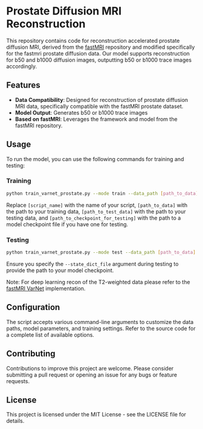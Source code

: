 # Prostate Diffusion MRI Reconstruction

This repository contains code for reconstruction accelerated prostate diffusion MRI, derived from the [fastMRI](https://github.com/facebookresearch/fastMRI) repository and modified specifically for the fastmri prostate diffusion data. Our model supports reconstruction for b50 and b1000 diffusion images, outputting b50 or b1000 trace images accordingly.

## Features

- **Data Compatibility**: Designed for reconstruction of prostate diffusion MRI data, specifically compatible with the fastMRI prostate dataset.
- **Model Output**: Generates b50 or b1000 trace images
- **Based on fastMRI**: Leverages the framework and model from the fastMRI repository.

## Usage

To run the model, you can use the following commands for training and testing:

### Training

```bash
python train_varnet_prostate.py --mode train --data_path [path_to_data] --bvalue b50 --test_path [path_to_test_data] --state_dict_file [path_to_checkpoint_for_testing] --batch_size 1 --num_workers 4
```

Replace `[script_name]` with the name of your script, `[path_to_data]` with the path to your training data, `[path_to_test_data]` with the path to your testing data, and `[path_to_checkpoint_for_testing]` with the path to a model checkpoint file if you have one for testing.

### Testing

```bash
python train_varnet_prostate.py --mode test --data_path [path_to_data] --bvalue b1000 --test_path [path_to_test_data] --state_dict_file [path_to_checkpoint] --batch_size 1 --num_workers 4
```

Ensure you specify the `--state_dict_file` argument during testing to provide the path to your model checkpoint.

Note: For deep learning recon of the T2-weighted data please refer to the [fastMRI VarNet](https://github.com/facebookresearch/fastMRI/tree/main/fastmri_examples/varnet) implementation.
## Configuration

The script accepts various command-line arguments to customize the data paths, model parameters, and training settings. Refer to the source code for a complete list of available options.

## Contributing

Contributions to improve this project are welcome. Please consider submitting a pull request or opening an issue for any bugs or feature requests.

## License

This project is licensed under the MIT License - see the LICENSE file for details.

